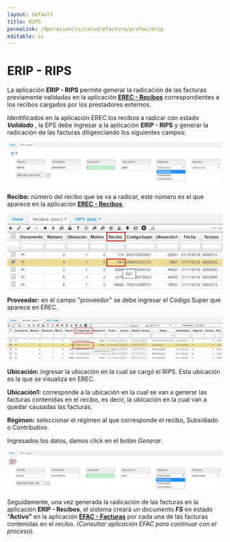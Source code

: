 ```yaml
---
layout: default
title: RIPS
permalink: /Operacion/is/salud/efactura/profac/erip
editable: si
---
```


# ERIP - RIPS

La aplicación **ERIP - RIPS** permite generar la radicación de las facturas previamente validadas en la aplicación [**EREC - Recibos**](http://docs.oasiscom.com/Operacion/is/salud/efactura/profac/erec) correspondientes a los recibos cargados por los prestadores externos.  

Identificados en la aplicación EREC los recibos a radicar con estado _**Validado**_ , la EPS debe ingresar a la aplicación **ERIP - RIPS** y generar la radicación de las facturas diligenciando los siguientes campos:  

![](erip.png)

**Recibo:** número del recibo que se va a radicar, este número es el que aparece en la aplicación [**EREC - Recibos**](http://docs.oasiscom.com/Operacion/is/salud/efactura/profac/erec).  

![](erip2.png)

**Proveedor:** en el campo "proveedor" se debe ingresar el Código Super que aparece en EREC.  

![](erip1.png)

**Ubicación:** ingresar la ubicación en la cual se cargó el RIPS.  Esta ubicación es la que se visualiza en EREC.  

**Ubicación1:** corresponde a la ubicación en la cual se van a generar las facturas contenidas en el recibo, es decir, la ubicación en la cual van a quedar causadas las facturas.                                                                                 

**Régimen:** seleccionar el régimen al que corresponde el recibo, Subsidiado o Contributivo.  

Ingresados los datos, damos click en el botón _Generar_.  

![](erip3.png)

Seguidamente, una vez generada la radicación de las facturas en la aplicación **ERIP - Recibos**, el sistema creará un documento _**FS**_ en estado **“Activo”** en la aplicación [**EFAC - Facturas**](http://docs.oasiscom.com/Operacion/is/salud/efactura/movfac/efac) por cada una de las facturas contenidas en el recibo. _(Consultar aplicación EFAC para continuar con el proceso)._  



